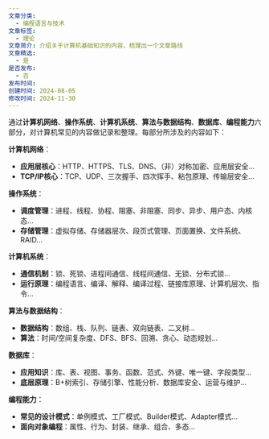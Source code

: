 ```yaml
---
文章分类:
  - 编程语言与技术
文章标签:
  - 理论
文章简介: 介绍关于计算机基础知识的内容，梳理出一个文章路线
文章精选:
  - 是
是否发布:
  - 否
发布时间: 
创建时间: 2024-08-05
修改时间: 2024-11-30
---
```


通过**计算机网络**、**操作系统**、**计算机系统**、**算法与数据结构**、**数据库**、**编程能力**六部分，对计算机常见的内容做记录和整理。每部分所涉及的内容如下：

**计算机网络**：

- **应用层核心**：HTTP、HTTPS、TLS、DNS、（非）对称加密、应用层安全...
- **TCP/IP核心**：TCP、UDP、三次握手、四次挥手、粘包原理、传输层安全...

**操作系统**：

- **调度管理**：进程、线程、协程、阻塞、非阻塞、同步、异步、用户态、内核态...
- **存储管理**：虚拟存储、存储器层次、段页式管理、页面置换、文件系统、RAID...

**计算机系统**：

- **通信机制**：锁、死锁、进程间通信、线程间通信、无锁、分布式锁...
- **运行原理**：编程语言、编译、解释、编译过程、链接库原理、计算机层次、指令...

**算法与数据结构**：

- **数据结构**：数组、栈、队列、链表、双向链表、二叉树...
- **算法**：时间/空间复杂度、DFS、BFS、回溯、贪心、动态规划...

**数据库**：

- **应用知识**：库、表、视图、事务、函数、范式、外键、唯一键、字段类型...
- **底层原理**：B+树索引、存储引擎、性能分析、数据库安全、运营与维护...
 
**编程能力**：

- **常见的设计模式**：单例模式、工厂模式、Builder模式、Adapter模式...
- **面向对象编程**：属性、行为、封装、继承、组合、多态...
